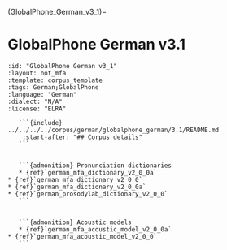 
(GlobalPhone_German_v3_1)=
# GlobalPhone German v3.1

``````{corpus} GlobalPhone German v3.1
:id: "GlobalPhone German v3_1"
:layout: not_mfa
:template: corpus_template
:tags: German;GlobalPhone
:language: "German"
:dialect: "N/A"
:license: "ELRA"

   ```{include} ../../../../corpus/german/globalphone_german/3.1/README.md
    :start-after: "## Corpus details"
   ```


   ```{admonition} Pronunciation dictionaries
   * {ref}`german_mfa_dictionary_v2_0_0a`
* {ref}`german_mfa_dictionary_v2_0_0`
* {ref}`german_mfa_dictionary_v2_0_0a`
* {ref}`german_prosodylab_dictionary_v2_0_0`
   ```


   ```{admonition} Acoustic models
   * {ref}`german_mfa_acoustic_model_v2_0_0a`
* {ref}`german_mfa_acoustic_model_v2_0_0`
   ```
``````
